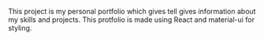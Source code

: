 This project is my personal portfolio which gives tell gives information about my skills and projects. This protfolio is made using React and material-ui for styling.


